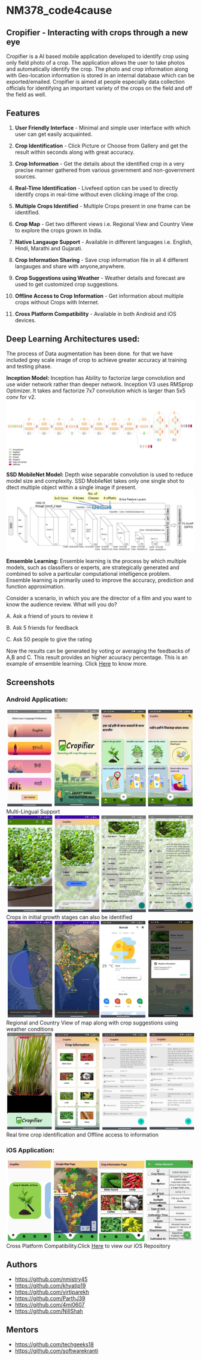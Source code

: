 # NM378_code4cause
## Cropifier - Interacting with crops through a new eye
Cropifier is a AI based mobile application developed to identify crop using only field photo of a crop. The application allows the user to take photos and automatically identify the crop. The photo and crop information along with Geo-location information is stored in an internal database which can be exported/emailed. Cropifier is aimed at people especially data collection officials for identifying an important variety of the crops on the field and off the field as well. 

## **Features**

1. **User Friendly Interface** - Minimal and simple user interface with which user can get easily acquainted.

2. **Crop Identification** - Click Picture or Choose from Gallery and get the result within seconds along with great accuracy.

3. **Crop Information** - Get the details about the identified crop in  a very precise manner gathered from various government and non-government sources.

4. **Real-Time Identification** - Livefeed option can be used to directly identify crops in real-time without even clicking image of the crop.

5. **Multiple Crops Identified** - Multiple Crops present in one frame can be identified.

6. **Crop Map** - Get two different views i.e. Regional View and Country View to explore the crops grown in India. 

7. **Native Langauge Support** - Available in  different languages i.e. English, Hindi, Marathi and Gujarati.

8. **Crop Information Sharing** - Save crop information file in all 4 different langauges and share with anyone,anywhere.

9. **Crop Suggestions using Weather** - Weather details and forecast are used to get customized crop suggestions.

10. **Offline Access to Crop Information** - Get information about multiple crops without Crops with Internet.

11. **Cross Platform Compatibility** - Available in both Android and iOS devices.

## **Deep Learning Architectures used:**
The process of Data augmentation has been done. for that we have included grey scale image of crop to achieve greater accuracy at training and testing phase.

**Inception Model:** Inception has Ability to factorize large convolution and use wider network rather than deeper network. Inception V3 uses RMSprop Optimizer. It takes and factorize 7x7 convolution which is larger than 5x5 conv for v2.
![Image of Inception Model](https://github.com/nishit-mistry/NM378_code4cause/blob/master/Screenshots/InceptionModel.jpeg)
**SSD MobileNet Model:** Depth wise separable convolution is used to reduce model size and complexity. SSD MobileNet takes only one single shot to dtect multiple object within a single image if present.
![Image of MobileNetSSD](https://github.com/nishit-mistry/NM378_code4cause/blob/master/Screenshots/MobileSSD.jpeg)

**Emsemble Learning:** Ensemble learning is the process by which multiple models, such as classifiers or experts, are strategically generated and combined to solve a particular computational intelligence problem. Ensemble learning is primarily used to improve the accuracy, prediction and function approximation. 

Consider a scenario, in which you are the director of a film and you want to know the audience review. What will you do?

A. Ask a friend of yours to review it

B. Ask 5 friends for feedback

C. Ask 50 people to give the rating

Now the results can be generated by voting or averaging the feedbacks of A,B and C. This result provides an higher acuuracy percentage. This is an example of emsemble learning.
Click [Here](https://github.com/nishit-mistry/NM378_code4cause/tree/master/Ensemble%20Learning%20-%20MobileNetV2%20%26%20Xception) to know more.


## **Screenshots**
### **Android Application:**
![Image of ss1](https://github.com/nishit-mistry/NM378_code4cause/blob/master/Screenshots/collage1.png)
Multi-Lingual Support
![Image of ss2](https://github.com/nishit-mistry/NM378_code4cause/blob/master/Screenshots/collage2.png)
Crops in initial growth stages can also be identified
![Image of ss3](https://github.com/nishit-mistry/NM378_code4cause/blob/master/Screenshots/collage3.png)
Regional and Country View of map along with crop suggestions using weather conditions 
![Image of ss4](https://github.com/nishit-mistry/NM378_code4cause/blob/master/Screenshots/collage4.png)
Real time crop identification and Offline access to information

### **iOS Application:**
![Image of ss6](https://github.com/nishit-mistry/NM378_code4cause/blob/master/Screenshots/collage5.png)
Cross Platform Compatibility.Click [Here](https://github.com/nishit-mistry/NM378_code4cause/tree/master/cropifier_Flutter) to view our iOS Repository 

## **Authors**
- https://github.com/nmistry45
- https://github.com/khyatip19
- https://github.com/virtiparekh
- https://github.com/ParthJ39
- https://github.com/4mi0607
- https://github.com/NillShah 

## **Mentors**
- https://github.com/techgeeks18
- https://github.com/softwarekranti






















